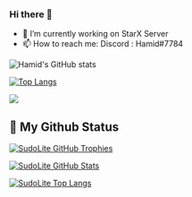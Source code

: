 ### Hi there 👋

- 🔭 I’m currently working on StarX Server
- 📫 How to reach me: Discord : Hamid#7784

![Hamid's GitHub stats](https://github-readme-stats.vercel.app/api?username=Hkarimi561&show_icons=true&theme=tokyonight&count_private=true)

[![Top Langs](https://github-readme-stats.vercel.app/api/top-langs/?username=Hkarimi561&layout=compact&theme=tokyonight)](https://github.com/Hkarimi561/github-readme-stats)

![](https://komarev.com/ghpvc/?username=Hkarimi561&style=for-the-badge&label=PROFILE+VIEWS)


 <h2>🥇 My Github Status</h2>

  [![SudoLite GitHub Trophies](https://github-profile-trophy.vercel.app/?username=hkarimi561&theme=dracula&margin-w=15&amargin-h=15&column=7)](https://github.com/SudoLite)
  
[![SudoLite GitHub Stats](https://github-readme-stats.vercel.app/api?username=hkarimi561&show_icons=true&title_color=FFF&bg_color=000&icon_color=FFF&border_radius=10&hide_border=true&text_color=00CF91)](https://github.com/hkarimi561)
  
[![SudoLite Top Langs](https://github-readme-stats.vercel.app/api/top-langs/?username=hkarimi561&layout=compact&show_icons=true&title_color=FFF&bg_color=000&icon_color=FFF&border_radius=10&hide_border=true&text_color=00CF91)](https://github.com/hkarimi561)

<!-- [![willianrod's wakatime stats](https://github-readme-stats.vercel.app/api/wakatime?username=hkarimi561&bg_color=000&icon_color=FFF&border_radius=10)](https://github.com/hkarimi561?tab=repositories)
   -->
  
</div>


